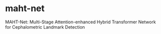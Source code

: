 # maht-net
MAHT-Net: Multi-Stage Attention-enhanced Hybrid Transformer Network for Cephalometric Landmark Detection
